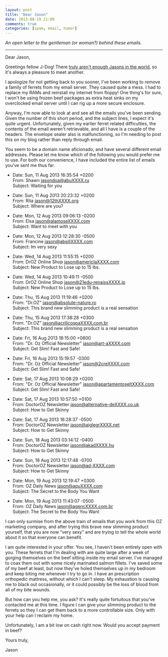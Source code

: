 ```yaml
---
layout: post
title: "Dear Jason"
date: 2013-08-19 21:09
comments: true
categories: [spam, email, humor]
---
```


*An open letter to the gentleman (or woman?) behind these emails.*

---

Dear Jason,

Greetings fellow J-Dog!  There [truly aren't enough Jasons in the world][name
popularity], so it's always a pleasure to meet another.

I apologize for not getting back to you sooner, I've been working to remove
a family of ferrets from my email server.  They caused quite a mess.  I had to
replace my RAMs and reinstall my internet from floppy!  One thing's for sure,
I won't be using frozen beef packages as extra heat sinks on my overclocked
email server until I can rig up a more secure enclosure.

Anyway, I'm now able to look at and see all the emails you've been sending.
Given the number of this short period, and the subject lines, I expect it's
quite urgent.  Unfortunately, given my earlier ferret related difficulties,
the contents of the email weren't retrievable, and all I have is a couple of
the headers.  The envelope sealer also is malfunctioning, so I'm needing to
post this on my blog rather than reply through email.

You seem to be a domain name aficionado, and have several different email
addresses.  Please let me know which of the following you would prefer me to
use.  For both our convenience, I have included the entire list of emails
you've sent me thus far.

+ Date: Sun, 11 Aug 2013 16:35:54 +0200  
  From: Shawn <jasondoa@abuXXXX.ru>  
  Subject: Waiting for you  
  
+ Date: Sun, 11 Aug 2013 20:23:32 +0200  
  From: Rita <jason@12thXXXX.org>  
  Subject: Where are you?  
  
+ Date: Mon, 12 Aug 2013 09:06:13 -0200  
  From: Elsa <jason@alamoseXXXX.com>  
  Subject: Want to meet with you  
  
+ Date: Mon, 12 Aug 2013 12:28:30 -0500  
  From: Francine <jason@absiliXXXX.com>  
  Subject: Im very sexy  
  
+ Date: Wed, 14 Aug 2013 11:55:15 +0200  
  From: DrOZ Online Shop <jason@americlaXXXX.com>  
  Subject: New Product to Lose up to 15 lbs.  
  
+ Date: Wed, 14 Aug 2013 10:49:11 -0500  
  From: DrOZ Online Shop <jason@21edu-renaissXXXX.jp>  
  Subject: New Product to Lose up to 15 lbs.  
  
+ Date: Thu, 15 Aug 2013 11:19:46 +0200  
  From: "Dr.OZ" <jason@absolute-nature.ro>  
  Subject: This brand new slimming product is a real sensation  
  
+ Date: Thu, 15 Aug 2013 17:38:28 +0300  
  From: "Dr.OZ" <jason@acrilicospaXXXX.com.br>  
  Subject: This brand new slimming product is a real sensation  
  
+ Date: Fri, 16 Aug 2013 18:15:00 +0800  
  From: "Dr. Oz Official Newsletter" <jason@art-aXXXX.com>  
  Subject: Get Slim! Fast and Safe!  
  
+ Date: Fri, 16 Aug 2013 15:19:57 -0300  
  From: "Dr. Oz Official Newsletter" <jason@2creXXXX.com>  
  Subject: Get Slim! Fast and Safe!  
  
+ Date: Sat, 17 Aug 2013 10:08:29 +0200  
  From: "Dr. Oz Official Newsletter" <jason@apartamentoseltXXXX.com>  
  Subject: Get Slim! Fast and Safe!  
  
+ Date: Sat, 17 Aug 2013 10:57:50 +0100  
  From: DoctorOZ Newsletter <jason@alternative-deXXXX.co.uk>  
  Subject: How to Get Skinny  
  
+ Date: Sat, 17 Aug 2013 16:28:37 -0500  
  From: DoctorOZ Newsletter <jason@aiglegrXXXX.net>  
  Subject: How to Get Skinny  
  
+ Date: Sun, 18 Aug 2013 03:14:12 -0400  
  From: DoctorOZ Newsletter <jason@akadXXXX.hu>  
  Subject: How to Get Skinny  
  
+ Date: Sun, 18 Aug 2013 12:17:48 -0700  
  From: DoctorOZ Newsletter <jason@ad-XXXX.com>  
  Subject: How to Get Skinny  
  
+ Date: Mon, 19 Aug 2013 12:19:47 +0300  
  From: OZ Daily News <jason@aquXXXX.com>  
  Subject: The Secret to the Body You Want  
  
+ Date: Mon, 19 Aug 2013 11:43:07 -0500  
  From: OZ Daily News <jason@agencXXXX.com.br>  
  Subject: The Secret to the Body You Want  

I can only surmise from the above train of emails that you work from this OZ
marketing company, and after trying this brave new slimming product yourself,
that you are now "very sexy" and are trying to tell the whole world about it
so that everyone can benefit.

I am quite interested in your offer.  You see, I haven't been entirely open
with you.  These ferrets that I'm dealing with are quite large after a week of
gorging themselves on the beef sitting inside my email server.  I've managed
to coax them out with some nicely marinated salmon fillets.  I've saved some
of my beef at least, but now they've holed themselves up in my bedroom and
keep biting me whenever I try to go in.  I have an prescription orthopedic
mattress, without which I can't sleep.  My exhaustion is causing me to black
out occasionally, or it could possibly be the loss of blood from all of my
bite wounds.

But how can you help me, you ask?  It's really quite fortuitous that you've
contacted me at this time.  I figure I can give your slimming product to the
ferrets so they I can get them back to a more controllable size.  Only with
your help can I reclaim my home.

Unfortunately, I am a bit low on cash right now.  Would you accept payment in
beef?

Yours truly,

Jason

[name popularity]:http://www.namestatistics.com/search.php?name=Jason&type=first&gender=male
